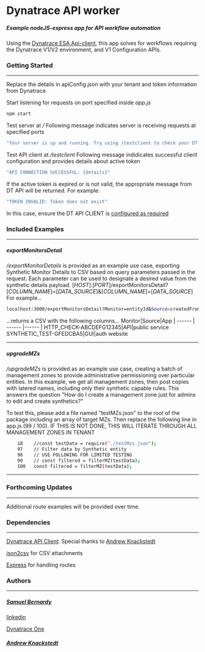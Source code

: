 # Dynatrace API worker

##### _Example nodeJS-express app for API workflow automation_

Using the [Dynatrace ESA Api-client](https://www.npmjs.com/package/@dt-esa/dynatrace-api-client), this app solves for workflows requiring the Dynatrace V1/V2 environment, and V1 Configuration APIs.

### Getting Started

---

Replace the details in apiConfig.json with your tenant and token information from Dynatrace

Start listening for requests on port specified inside _app.js_

```sh
npm start
```

Test server at _/_
Following message indicates server is receiving requests at specified ports

```sh
"Your server is up and running. Try using /testclient to check your DT REST API client connection"
```

Test API client at _/testclient_
Following message indidicates successful client configuration and provides details about active token

```sh
"API CONNECTION SUCCESSFUL: {details}"
```

If the active token is expired or is not valid, the appropriate message from DT API will be returned. For example:

```sh
"TOKEN INVALID: Token does not exist"
```

In this case, ensure the DT API CLIENT is [configured as required](https://github.com/Dynatrace-ESA/dynatrace-api-client#readme)

### Included Examples

---

##### exportMonitorsDetail

_/exportMonitorDetails_ is provided as an example use case, exporting Synthetic Monitor Details to CSV based on query parameters passed in the request. Each parameter can be used to designate a desired value from the synthetic details payload.
[_HOST_]:[_PORT_]/exportMonitorsDetail?[_COLUMN\_NAME_]=[_DATA\_SOURCE_]&[_COLUMN\_NAME_]=[_DATA\_SOURCE_]
For example...

```sh
localhost:3000/exportMonitorsDetail?Monitor=entityId&Source=createdFrom&App=tags.appName
```

...returns a CSV with the following columns...
Monitor|Source|App
| ------ | ------ |------ |
HTTP_CHECK-ABCDEFG12345|API|public service
SYNTHETIC_TEST-GFEDCBA5|GUI|auth website

---

##### upgradeMZs

_/upgradeMZs_ is provided as an example use case, creating a batch of management zones to provide administrative permissioning over particular entities. In this example, we get all management zones, then post copies with latered names, including only their synthetic capable rules. This answers the question "How do I create a management zone just for admins to edit and create synthetics?"

To test this, please add a file named "testMZs.json" to the root of the package including an array of target MZs. Then replace the following line in app.js (99 / 100). IF THIS IS NOT DONE, THIS WILL ITERATE THROUGH ALL MANAGEMENT ZONES IN TENANT

```sh
    18    //const testData = require("./testMzs.json");
    97    // Filter data by Synthetic entity
    98    // USE FOLLOWING FOR LIMITED TESTING
    99    // const filtered = filterMZ(testData);
    100   const filtered = filterMZ(testData);
```

---

### Forthcoming Updates

---

Additional route examples will be provided over time.

### Dependencies

---

[Dynatrace API Client](https://www.npmjs.com/package/@dt-esa/dynatrace-api-client). Special thanks to [Andrew Knackstedt](https://github.com/knackstedt)

[json2csv](https://www.npmjs.com/package/json2csv) for CSV attachments

[Express](http://expressjs.com/) for handling routes

### Authors

---

##### [Samuel Bernardy](https://github.com/samuelbernardy)

[linkedin](https://www.linkedin.com/in/samuelbernardy/)

[Dynatrace One](https://www.dynatrace.com/services-support/dynatrace-one/)

##### [Andrew Knackstedt](https://github.com/knackstedt)
